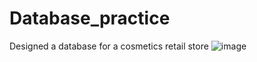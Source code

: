 # Database_practice
Designed a database for a cosmetics retail store
![image](https://user-images.githubusercontent.com/43472642/218184192-511b4a7b-59f9-439c-8276-9991272ddfa7.png)
